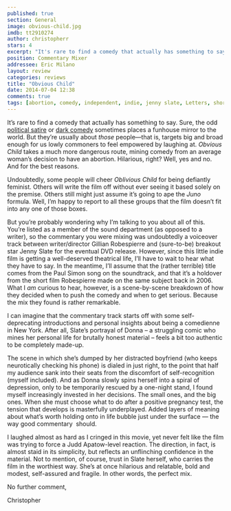 ```yaml
---
published: true
section: General
image: obvious-child.jpg
imdb: tt2910274
author: christopherr
stars: 4
excerpt: "It's rare to find a comedy that actually has something to say."
position: Commentary Mixer
addressee: Eric Milano
layout: review
categories: reviews
title: "Obvious Child"
date: 2014-07-04 12:38
comments: true
tags: [abortion, comedy, independent, indie, jenny slate, Letters, short film]
---
```

<p>It&rsquo;s rare to find a comedy that actually has something to say. Sure, the odd <a href="/letters/2012/8/13/the-campaign.html">political satire</a> or <a href="/letters/2014/1/7/the-wolf-of-wall-street.html">dark comedy</a> sometimes places a funhouse mirror to the world. But they&rsquo;re usually about <em>those</em> people&mdash;that is, targets big and broad enough for us lowly commoners to feel empowered by laughing at. <em>Obvious Child</em> takes a much more dangerous route, mining comedy from an average woman&rsquo;s decision to have an abortion. Hilarious, right? Well, yes and no. And for the best reasons.</p>
<p>Undoubtedly, some people will cheer <em>Oblivious Child</em> for being defiantly feminist. Others will write the film off without ever seeing it based solely on the premise. Others still might just assume it&rsquo;s going to ape the <em>Juno</em> formula. Well, I&rsquo;m happy to report to all these groups that the film doesn&rsquo;t fit into any one of those boxes.</p>
<p>But you&rsquo;re probably wondering why I&rsquo;m talking to you about all of this. You&rsquo;re listed as a member of the sound department (as opposed to a writer), so the commentary you were mixing was undoubtedly a voiceover track between writer/director Gillian Robespierre and (sure-to-be) breakout star Jenny Slate for the eventual DVD release. However, since this little indie film is getting a well-deserved theatrical life, I&rsquo;ll have to wait to hear what they have to say. In the meantime, I&rsquo;ll assume that the (rather terrible) title comes from the Paul Simon song on the soundtrack, and that it&rsquo;s a holdover from the short film Robespierre made on the same subject back in 2006.&nbsp; What I <em>am</em> curious to hear, however, is a scene-by-scene breakdown of how they decided when to push the comedy and when to get serious. Because the mix they found is rather remarkable.&nbsp;</p>
<p>I can imagine that the commentary track starts off with some self-deprecating introductions and personal insights about being a comedienne in New York. After all, Slate&rsquo;s portrayal of Donna &ndash; a struggling comic who mines her personal life for brutally honest material &ndash; feels a bit too authentic to be completely made-up.</p>
<p>The scene in which she&rsquo;s dumped by her distracted boyfriend (who keeps neurotically checking his phone) is dialed in just right, to the point that half my audience sank into their seats from the discomfort of self-recognition (myself included). And as Donna slowly spins herself into a spiral of depression, only to be temporarily rescued by a one-night stand, I found myself increasingly invested in her decisions. The small ones, and the big ones. When she must choose what to do after a positive pregnancy test, the tension that develops is masterfully underplayed. Added layers of meaning about what&rsquo;s worth holding onto in life bubble just under the surface &mdash; the way good commentary &nbsp;should.&nbsp;</p>
<p>I laughed almost as hard as I cringed in this movie, yet never felt like the film was trying to force a Judd Apatow-level reaction. The direction, in fact, is almost staid in its simplicity, but reflects an unflinching confidence in the material. Not to mention, of course, trust in Slate herself, who carries the film in the worthiest way. She&rsquo;s at once hilarious and relatable, bold and modest, self-assured and fragile. In other words, the perfect mix.</p>
<p>No further comment,</p>
<p>Christopher&nbsp;</p>